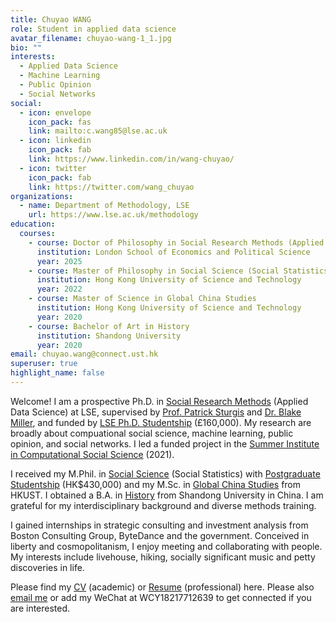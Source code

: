 ```yaml
---
title: Chuyao WANG
role: Student in applied data science
avatar_filename: chuyao-wang-1_1.jpg
bio: ""
interests:
  - Applied Data Science
  - Machine Learning
  - Public Opinion
  - Social Networks
social:
  - icon: envelope
    icon_pack: fas
    link: mailto:c.wang85@lse.ac.uk
  - icon: linkedin
    icon_pack: fab
    link: https://www.linkedin.com/in/wang-chuyao/
  - icon: twitter
    icon_pack: fab
    link: https://twitter.com/wang_chuyao
organizations:
  - name: Department of Methodology, LSE
    url: https://www.lse.ac.uk/methodology
education:
  courses:
    - course: Doctor of Philosophy in Social Research Methods (Applied Data Science)
      institution: London School of Economics and Political Science
      year: 2025
    - course: Master of Philosophy in Social Science (Social Statistics)
      institution: Hong Kong University of Science and Technology
      year: 2022
    - course: Master of Science in Global China Studies
      institution: Hong Kong University of Science and Technology
      year: 2020
    - course: Bachelor of Art in History
      institution: Shandong University
      year: 2020
email: chuyao.wang@connect.ust.hk
superuser: true
highlight_name: false
---
```

Welcome! I am a prospective Ph.D. in [Social Research Methods](https://www.lse.ac.uk/study-at-lse/Graduate/degree-programmes-2022/MPhilPhD-Social-Research-Methods) (Applied Data Science) at LSE, supervised by [Prof. Patrick Sturgis](https://www.lse.ac.uk/Methodology/People/Academic-Staff/Patrick-Sturgis/Patrick-Sturgis) and [Dr. Blake Miller](https://www.lse.ac.uk/Methodology/People/Academic-Staff/Blake-Miller/Blake-Miller), and funded by [LSE Ph.D. Studentship](https://www.lse.ac.uk/study-at-lse/graduate/fees-and-funding/phd-studentships) (£160,000). My research are broadly about compuational social science, machine learning, public opinion, and social networks. I led a funded project in the [Summer Institute in Computational Social Science](https://sicss.io/) (2021).

I received my M.Phil. in [Social Science](https://sosc.hkust.edu.hk/teaching_learning/mphil_social_science) (Social Statistics) with [Postgraduate Studentship](https://pg.ust.hk/current-students/awards-and-grants/postgraduate-studentship) (HK$430,000) and my M.Sc. in [Global China Studies](https://shss.hkust.edu.hk/tpg/mgcs/index) from HKUST. I obtained a B.A. in [History](http://en.history.sdu.edu.cn/info/1006/1013.htm) from Shandong University in China. I am grateful for my interdisciplinary background and diverse methods training. 

I﻿ gained internships in strategic consulting and investment analysis from Boston Consulting Group, ByteDance and the government. Conceived in liberty and cosmopolitanism, I enjoy meeting and collaborating with people. My interests include livehouse, hiking, socially significant music and petty discoveries in life.  

Please find my [CV](https://github.com/Jezzffihuter/starter-academic-website/blob/master/static/uploads/CV-ChuyaoWANG-Complete-May2022.pdf) (academic) or [Resume](https://github.com/Jezzffihuter/starter-academic-website/blob/master/static/uploads/Resume-ChuyaoWANG-LSE-May2022.pdf) (professional) here. Please also [email me](<mailto: c.wang85@lse.ac.uk>) or add my WeChat at WCY18217712639 to get connected if you are interested.